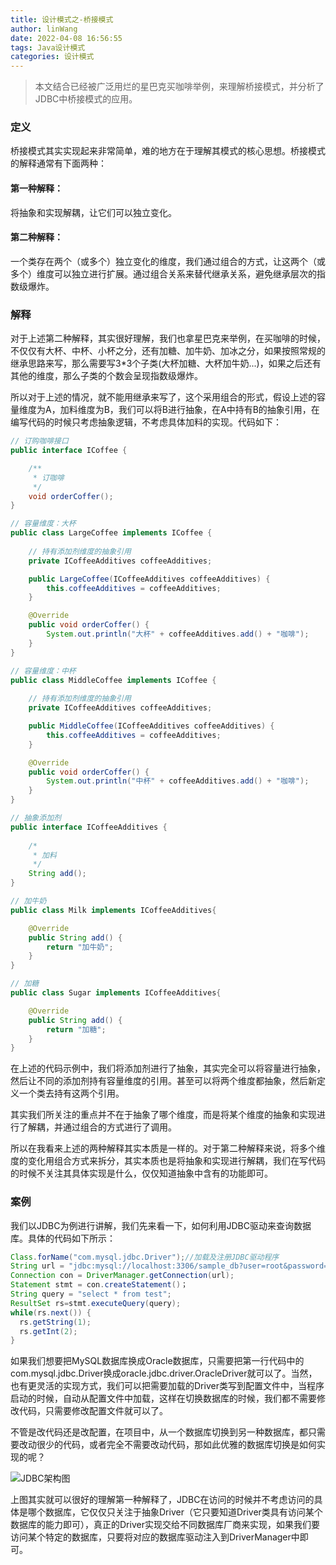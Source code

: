 ```yaml
---
title: 设计模式之-桥接模式
author: linWang
date: 2022-04-08 16:56:55
tags: Java设计模式
categories: 设计模式
---
```


> 本文结合已经被广泛用烂的星巴克买咖啡举例，来理解桥接模式，并分析了JDBC中桥接模式的应用。

<!--more-->

### 定义

桥接模式其实实现起来非常简单，难的地方在于理解其模式的核心思想。桥接模式的解释通常有下面两种：

#### 第一种解释：

将抽象和实现解耦，让它们可以独立变化。

#### 第二种解释：

一个类存在两个（或多个）独立变化的维度，我们通过组合的方式，让这两个（或多个）维度可以独立进行扩展。通过组合关系来替代继承关系，避免继承层次的指数级爆炸。

### 解释

对于上述第二种解释，其实很好理解，我们也拿星巴克来举例，在买咖啡的时候，不仅仅有大杯、中杯、小杯之分，还有加糖、加牛奶、加冰之分，如果按照常规的继承思路来写，那么需要写3*3个子类(大杯加糖、大杯加牛奶...)，如果之后还有其他的维度，那么子类的个数会呈现指数级爆炸。



所以对于上述的情况，就不能用继承来写了，这个采用组合的形式，假设上述的容量维度为A，加料维度为B，我们可以将B进行抽象，在A中持有B的抽象引用，在编写代码的时候只考虑抽象逻辑，不考虑具体加料的实现。代码如下：

```java
// 订购咖啡接口
public interface ICoffee {

    /**
     * 订咖啡
     */
    void orderCoffer();
}

// 容量维度：大杯
public class LargeCoffee implements ICoffee {
    
    // 持有添加剂维度的抽象引用
    private ICoffeeAdditives coffeeAdditives;

    public LargeCoffee(ICoffeeAdditives coffeeAdditives) {
        this.coffeeAdditives = coffeeAdditives;
    }

    @Override
    public void orderCoffer() {
        System.out.println("大杯" + coffeeAdditives.add() + "咖啡");
    }
}

// 容量维度：中杯
public class MiddleCoffee implements ICoffee {
    
    // 持有添加剂维度的抽象引用
    private ICoffeeAdditives coffeeAdditives;

    public MiddleCoffee(ICoffeeAdditives coffeeAdditives) {
        this.coffeeAdditives = coffeeAdditives;
    }

    @Override
    public void orderCoffer() {
        System.out.println("中杯" + coffeeAdditives.add() + "咖啡");
    }
}

// 抽象添加剂
public interface ICoffeeAdditives {
    
    /*
     * 加料
     */
    String add();
}

// 加牛奶
public class Milk implements ICoffeeAdditives{

    @Override
    public String add() {
        return "加牛奶";
    }
}

// 加糖
public class Sugar implements ICoffeeAdditives{

    @Override
    public String add() {
        return "加糖";
    }
}
```

在上述的代码示例中，我们将添加剂进行了抽象，其实完全可以将容量进行抽象，然后让不同的添加剂持有容量维度的引用。甚至可以将两个维度都抽象，然后新定义一个类去持有这两个引用。



其实我们所关注的重点并不在于抽象了哪个维度，而是将某个维度的抽象和实现进行了解耦，并通过组合的方式进行了调用。



所以在我看来上述的两种解释其实本质是一样的。对于第二种解释来说，将多个维度的变化用组合方式来拆分，其实本质也是将抽象和实现进行解耦，我们在写代码的时候不关注其具体实现是什么，仅仅知道抽象中含有的功能即可。

### 案例

我们以JDBC为例进行讲解，我们先来看一下，如何利用JDBC驱动来查询数据库。具体的代码如下所示：

```java
Class.forName("com.mysql.jdbc.Driver");//加载及注册JDBC驱动程序
String url = "jdbc:mysql://localhost:3306/sample_db?user=root&password=your_password";
Connection con = DriverManager.getConnection(url);
Statement stmt = con.createStatement()；
String query = "select * from test";
ResultSet rs=stmt.executeQuery(query);
while(rs.next()) {
  rs.getString(1);
  rs.getInt(2);
}
```

如果我们想要把MySQL数据库换成Oracle数据库，只需要把第一行代码中的com.mysql.jdbc.Driver换成oracle.jdbc.driver.OracleDriver就可以了。当然，也有更灵活的实现方式，我们可以把需要加载的Driver类写到配置文件中，当程序启动的时候，自动从配置文件中加载，这样在切换数据库的时候，我们都不需要修改代码，只需要修改配置文件就可以了。



不管是改代码还是改配置，在项目中，从一个数据库切换到另一种数据库，都只需要改动很少的代码，或者完全不需要改动代码，那如此优雅的数据库切换是如何实现的呢？

![JDBC架构图](1.png)

上图其实就可以很好的理解第一种解释了，JDBC在访问的时候并不考虑访问的具体是哪个数据库，它仅仅只关注于抽象Driver（它只要知道Driver类具有访问某个数据库的能力即可），真正的Driver实现交给不同数据库厂商来实现，如果我们要访问某个特定的数据库，只要将对应的数据库驱动注入到DriverManager中即可。
